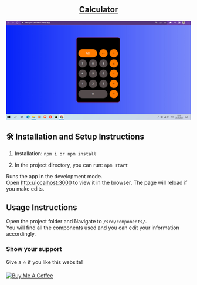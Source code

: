 
<h2 align="center">
  <a href="https://soburjon-calculator.netlify.app/" target="_blank">Calculator</a>
</h2>
<div align="center">
  <img alt="Image" src="./image/calculator.jpg" />
</div>

## 🛠 Installation and Setup Instructions

1. Installation: `npm i or npm install`

2. In the project directory, you can run: `npm start`

Runs the app in the development mode.\
Open [http://localhost:3000](http://localhost:3000) to view it in the browser.
The page will reload if you make edits.

## Usage Instructions

Open the project folder and Navigate to `/src/components/`. <br/>
You will find all the components used and you can edit your information accordingly.

### Show your support

Give a ⭐ if you like this website!

<a href="https://www.buymeacoffee.com/soburjon19" target="_blank"><img src="https://cdn.buymeacoffee.com/buttons/v2/default-violet.png" alt="Buy Me A Coffee" height= "60px" width= "217px" ></a>
